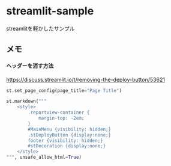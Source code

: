 # streamlit-sample

streamlitを軽かしたサンプル

## メモ
#### ヘッダーを消す方法
https://discuss.streamlit.io/t/removing-the-deploy-button/53621

```python
st.set_page_config(page_title="Page Title")

st.markdown("""
    <style>
        .reportview-container {
            margin-top: -2em;
        }
        #MainMenu {visibility: hidden;}
        .stDeployButton {display:none;}
        footer {visibility: hidden;}
        #stDecoration {display:none;}
    </style>
""", unsafe_allow_html=True)
```

